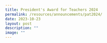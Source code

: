 ```yaml
---
title: President's Award for Teachers 2024
permalink: /resources/announcements/pat2024/
date: 2023-10-23
layout: post
description: ""
image: ""
---
```

